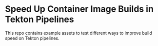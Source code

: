 # Speed Up Container Image Builds in Tekton Pipelines

This repo contains example assets to test different ways to improve build speed on Tekton pipelines.

